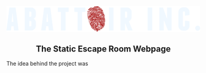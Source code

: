 <p align="center">
   <img src="icons/abattoir.png" alt="Material Bread logo">
</p>

<h2 align="center"> 
   The Static Escape Room Webpage
</h2>

The idea behind the project was


<!-- Description -->

<!-- How to use -->

<!-- Credits -->

<!-- Badges -->
